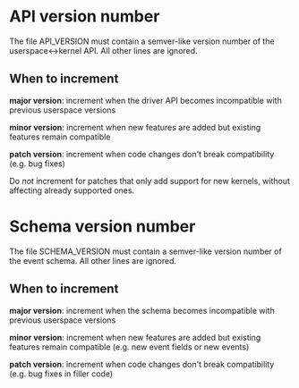 # API version number

The file API_VERSION must contain a semver-like version number of the userspace<->kernel API. All other lines are ignored.

## When to increment

**major version**: increment when the driver API becomes incompatible with previous userspace versions

**minor version**: increment when new features are added but existing features remain compatible

**patch version**: increment when code changes don't break compatibility (e.g. bug fixes)

Do *not* increment for patches that only add support for new kernels, without affecting already supported ones.

# Schema version number

The file SCHEMA_VERSION must contain a semver-like version number of the event schema. All other lines are ignored.

## When to increment

**major version**: increment when the schema becomes incompatible with previous userspace versions

**minor version**: increment when new features are added but existing features remain compatible (e.g. new event fields or new events)

**patch version**: increment when code changes don't break compatibility (e.g. bug fixes in filler code)
